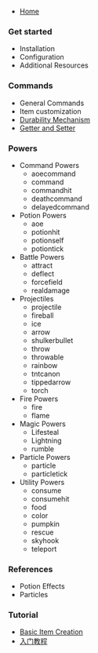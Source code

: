 * [Home](https://github.com/NyaaCat/RPGitems-reloaded/wiki)

### Get started

* Installation
* Configuration
* Additional Resources

### Commands

* General Commands
* Item customization
* [Durability Mechanism](Durability-Mechanism)
* [Getter and Setter](Getter-and-Setter)

### Powers

* Command Powers
  * aoecommand
  * command
  * commandhit
  * deathcommand
  * delayedcommand
* Potion Powers
  * aoe
  * potionhit
  * potionself
  * potiontick
* Battle Powers
  * attract
  * deflect
  * forcefield
  * realdamage
* Projectiles
  * projectile
  * fireball
  * ice
  * arrow
  * shulkerbullet
  * throw
  * throwable
  * rainbow
  * tntcanon
  * tippedarrow
  * torch
* Fire Powers
  * fire
  * flame
* Magic Powers
  * Lifesteal
  * Lightning
  * rumble
* Particle Powers
  * particle
  * particletick
* Utility Powers
  * consume
  * consumehit
  * food
  * color
  * pumpkin
  * rescue
  * skyhook
  * teleport

### References

* Potion Effects
* Particles

### Tutorial

* [Basic Item Creation](Tutorials)
* [入门教程](入门教程)